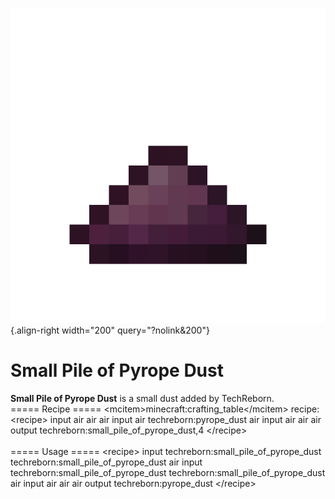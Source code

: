 ![small_pile_of_pyrope_dust.png](/media/mods/techreborn/small_pile_of_pyrope_dust.png){.align-right width="200" query="?nolink&200"}

# Small Pile of Pyrope Dust

**Small Pile of Pyrope Dust** is a small dust added by TechReborn.\
===== Recipe ===== \<mcitem\>minecraft:crafting_table\</mcitem\> recipe:\
\<recipe\> input air air air input air techreborn:pyrope_dust air input air air air output techreborn:small_pile_of_pyrope_dust,4 \</recipe\>\
\
===== Usage ===== \<recipe\> input techreborn:small_pile_of_pyrope_dust techreborn:small_pile_of_pyrope_dust air input techreborn:small_pile_of_pyrope_dust techreborn:small_pile_of_pyrope_dust air input air air air output techreborn:pyrope_dust \</recipe\>
